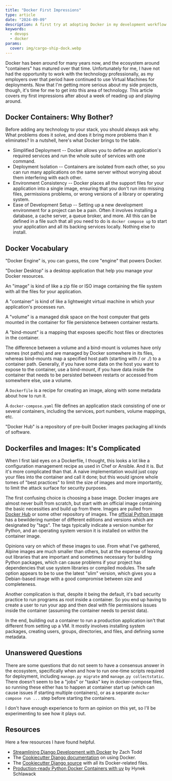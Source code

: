 ```yaml
---
title: "Docker First Impressions"
type: article
date: "2024-09-09"
description: A first try at adopting Docker in my development workflow.
keywords:
  - devops
  - docker
params:
  cover: img/cargo-ship-dock.webp
---
```


Docker has been around for many years now, and the ecosystem around "containers" has
matured over that time. Unfortunately for me, I have not had the opportunity to work
with the technology professionally, as my employers over that period have continued to
use Virtual Machines for deployments. Now that I'm getting more serious about my side
projects, though, it's time for me to get into this area of technology. This article
covers my first impressions after about a week of reading up and playing around.

## Docker Containers: Why Bother?

Before adding any technology to your stack, you should always ask why. What problems
does it solve, and does it bring more problems than it eliminates? In a nutshell, here's
what Docker brings to the table.

- Simplified Deployment -- Docker allows you to define an application's required
  services and run the whole suite of services with one command.
- Deployment Isolation -- Containers are isolated from each other, so you can run many
  applications on the same server without worrying about them interfering with each
  other.
- Environment Consistency -- Docker places all the support files for your application
  into a single image, ensuring that you don't run into missing files, permissions
  problems, or wrong versions of a library or operating system.
- Ease of Development Setup -- Setting up a new development environment for a project
  can be a pain. Often it involves installing a database, a cache server, a queue
  broker, and more. All this can be defined in a file such that all you need to do is
  `docker compose up` to start your application and all its backing services locally.
  Nothing else to install.

## Docker Vocabulary

"Docker Engine" is, you can guess, the core "engine" that powers Docker.

"Docker Desktop" is a desktop application that help you manage your Docker resources.

An "image" is kind of like a zip file or ISO image containing the file system with all
the files for your application.

A "container" is kind of like a lightweight virtual machine in which your application's
processes run.

A "volume" is a managed disk space on the host computer that gets mounted in the
container for file persistence between container restarts.

A "bind-mount" is a mapping that exposes specific host files or directories in the
container.

The difference between a volume and a bind-mount is volumes have only names (not paths)
and are managed by Docker somewhere in its files, whereas bind-mounts map a specified
host path (starting with / or ./) to a container path. Generally, if you have some data
on the host you want to expose to the container, use a bind-mount, if you have data
inside the container that needs to be persisted between restarts or accessed from
somewhere else, use a volume.

A `Dockerfile` is a recipe for creating an image, along with some metadata about how to
run it.

A `docker-compose.yaml` file defines an application stack consisting of one or several
containers, including the services, port numbers, volume mappings, etc.

"Docker Hub" is a repository of pre-built Docker images packaging all kinds of software.

## Dockerfiles and Images: It's Complicated

When I first laid eyes on a Dockerfile, I thought, this looks a lot like a configuration
management recipe as used in Chef or Ansible. And it is. But it's more complicated than
that. A naive implementation would just copy your files into the container and call it
done; but this would ignore whole tomes of "best practices" to limit the size of images
and more importantly, to limit the attack surface for security purposes.

The first confusing choice is choosing a base image. Docker images are almost never
built from scratch, but start with an official image containing the basic necessities
and build up from there. Images are pulled from [Docker Hub](https://hub.docker.com) or
some other repository of images. The
[official Python image](https://hub.docker.com/_/python) has a bewildering number of
different editions and versions which are designated by "tags". The tags typically
indicate a version number for Python, and an operating system version it is installed on
within the container image.

Opinions vary on which of these images to use. From what I've gathered, Alpine images
are much smaller than others, but at the expense of leaving out libraries that are
important and sometimes necessary for building Python packages, which can cause problems
if your project has dependencies that use system libraries or compiled modules. The safe
option appears to be to use the latest "slim" version, which gives you a Debian-based
image with a good compromise between size and completeness.

Another complication is that, despite it being the default, it's bad security practice
to run programs as root inside a container. So you end up having to create a user to run
your app and then deal with file permissions issues inside the container (assuming the
container needs to persist data).

In the end, building out a container to run a production application isn't that
different from setting up a VM. It mostly involves installing system packages, creating
users, groups, directories, and files, and defining some metadata.

## Unanswered Questions

There are some questions that do not seem to have a consensus answer in the ecosystem,
specifically when and how to run one-time scripts required for deployment, including
`manage.py migrate` and `manage.py collectstatic`. There doesn't seem to be a "jobs" or
"tasks" key in docker-compose files, so running these either has to happen at container
start up (which can cause issues if starting multiple containers), or as a separate
`docker compose run ...` step before starting the containers.

I don't have enough experience to form an opinion on this yet, so I'll be experimenting
to see how it plays out.

## Resources

Here a few resources I have found helpful.

- [Streamlining Django Development with Docker](https://hackernoon.com/streamlining-your-django-development-environment-with-docker-containers)
  by Zach Todd
- The
  [Cookiecutter Django documentation](https://cookiecutter-django.readthedocs.io/en/latest/developing-locally-docker.html)
  on using Docker.
- The [Cookiecutter Django source](https://github.com/cookiecutter/cookiecutter-django)
  with all its Docker-related files.
- [Production-ready Python Docker Containers with uv](https://hynek.me/articles/docker-uv/)
  by Hynek Schlawack
